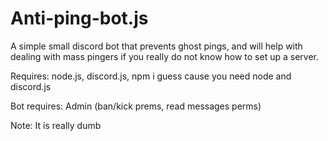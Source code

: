 # Anti-ping-bot.js
A simple small discord bot that prevents ghost pings, and will help with dealing with mass pingers if you really do not know how to set up a server.

Requires: node.js, discord.js, npm i guess cause you need node and discord.js 

Bot requires: Admin (ban/kick prems, read messages perms)


Note: It is really dumb
